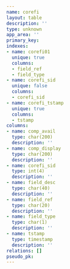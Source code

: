 ```yaml
---
name: corefi
layout: table
description: ''
type: unknown
app_area: ''
primary_key: 
indexes:
- name: corefi01
  unique: true
  columns:
  - field_ref
  - field_type
- name: corefi_sid
  unique: false
  columns:
  - corefi_sid
- name: corefi_tstamp
  unique: true
  columns:
  - tstamp
columns:
- name: comp_avail
  type: char(200)
  description: ''
- name: comp_display
  type: char(200)
  description: ''
- name: corefi_sid
  type: int(4)
  description: ''
- name: field_desc
  type: char(40)
  description: ''
- name: field_ref
  type: char(20)
  description: ''
- name: field_type
  type: char(1)
  description: ''
- name: tstamp
  type: timestamp
  description: ''
relations: []
pseudo_pk: 
---
```


